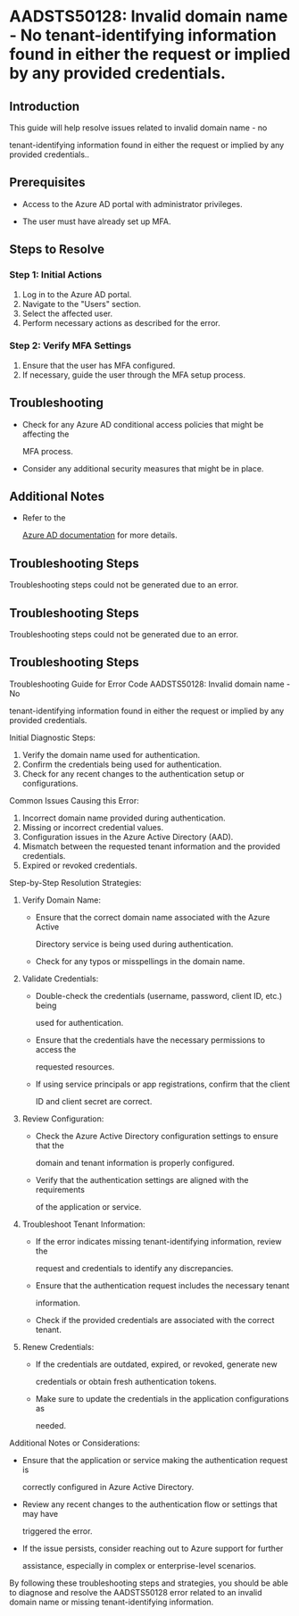 
# AADSTS50128: Invalid domain name - No tenant-identifying information found in either the request or implied by any provided credentials.


## Introduction

This guide will help resolve issues related to invalid domain name - no

tenant-identifying information found in either the request or implied by any
provided credentials..


## Prerequisites


* Access to the Azure AD portal with administrator privileges.

* The user must have already set up MFA.


## Steps to Resolve


### Step 1: Initial Actions

1. Log in to the Azure AD portal.
2. Navigate to the "Users" section.
3. Select the affected user.
4. Perform necessary actions as described for the error.


### Step 2: Verify MFA Settings

1. Ensure that the user has MFA configured.
2. If necessary, guide the user through the MFA setup process.


## Troubleshooting


* Check for any Azure AD conditional access policies that might be affecting the

  MFA process.

* Consider any additional security measures that might be in place.


## Additional Notes


* Refer to the

  [Azure AD 
documentation](https://learn.microsoft.com/en-us/azure/active-directory/)
  for more details.


## Troubleshooting Steps

Troubleshooting steps could not be generated due to an error.


## Troubleshooting Steps

Troubleshooting steps could not be generated due to an error.


## Troubleshooting Steps

Troubleshooting Guide for Error Code AADSTS50128: Invalid domain name - No

tenant-identifying information found in either the request or implied by any
provided credentials.

Initial Diagnostic Steps:

1. Verify the domain name used for authentication.
2. Confirm the credentials being used for authentication.
3. Check for any recent changes to the authentication setup or configurations.

Common Issues Causing this Error:

1. Incorrect domain name provided during authentication.
2. Missing or incorrect credential values.
3. Configuration issues in the Azure Active Directory (AAD).
4. Mismatch between the requested tenant information and the provided
   credentials.
5. Expired or revoked credentials.

Step-by-Step Resolution Strategies:

1. Verify Domain Name:

   * Ensure that the correct domain name associated with the Azure Active

     Directory service is being used during authentication.
   * Check for any typos or misspellings in the domain name.

2. Validate Credentials:

   * Double-check the credentials (username, password, client ID, etc.) being

     used for authentication.
   * Ensure that the credentials have the necessary permissions to access the

     requested resources.
   * If using service principals or app registrations, confirm that the client

     ID and client secret are correct.

3. Review Configuration:

   * Check the Azure Active Directory configuration settings to ensure that the

     domain and tenant information is properly configured.
   * Verify that the authentication settings are aligned with the requirements

     of the application or service.

4. Troubleshoot Tenant Information:

   * If the error indicates missing tenant-identifying information, review the

     request and credentials to identify any discrepancies.
   * Ensure that the authentication request includes the necessary tenant

     information.
   * Check if the provided credentials are associated with the correct tenant.

5. Renew Credentials:
   * If the credentials are outdated, expired, or revoked, generate new

     credentials or obtain fresh authentication tokens.
   * Make sure to update the credentials in the application configurations as

     needed.

Additional Notes or Considerations:


* Ensure that the application or service making the authentication request is

  correctly configured in Azure Active Directory.

* Review any recent changes to the authentication flow or settings that may have

  triggered the error.

* If the issue persists, consider reaching out to Azure support for further

  assistance, especially in complex or enterprise-level scenarios.

By following these troubleshooting steps and strategies, you should be able to
diagnose and resolve the AADSTS50128 error related to an invalid domain name or
missing tenant-identifying information.